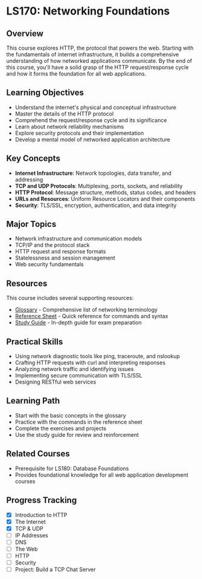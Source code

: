 # LS170: Networking Foundations

## Overview
This course explores HTTP, the protocol that powers the web. Starting with the fundamentals of internet infrastructure, it builds a comprehensive understanding of how networked applications communicate. By the end of this course, you'll have a solid grasp of the HTTP request/response cycle and how it forms the foundation for all web applications.

## Learning Objectives
- Understand the internet's physical and conceptual infrastructure
- Master the details of the HTTP protocol
- Comprehend the request/response cycle and its significance
- Learn about network reliability mechanisms
- Explore security protocols and their implementation
- Develop a mental model of networked application architecture

## Key Concepts
- **Internet Infrastructure**: Network topologies, data transfer, and addressing
- **TCP and UDP Protocols**: Multiplexing, ports, sockets, and reliability
- **HTTP Protocol**: Message structure, methods, status codes, and headers
- **URLs and Resources**: Uniform Resource Locators and their components
- **Security**: TLS/SSL, encryption, authentication, and data integrity

## Major Topics
- Network infrastructure and communication models
- TCP/IP and the protocol stack
- HTTP request and response formats
- Statelessness and session management
- Web security fundamentals

## Resources
This course includes several supporting resources:
- [Glossary](./resources/glossary.md) - Comprehensive list of networking terminology
- [Reference Sheet](./resources/reference_sheet.md) - Quick reference for commands and syntax
- [Study Guide](./resources/study_guide.md) - In-depth guide for exam preparation

## Practical Skills
- Using network diagnostic tools like ping, traceroute, and nslookup
- Crafting HTTP requests with curl and interpreting responses
- Analyzing network traffic and identifying issues
- Implementing secure communication with TLS/SSL
- Designing RESTful web services

## Learning Path
- Start with the basic concepts in the glossary
- Practice with the commands in the reference sheet
- Complete the exercises and projects
- Use the study guide for review and reinforcement

## Related Courses
- Prerequisite for LS180: Database Foundations
- Provides foundational knowledge for all web application development courses

## Progress Tracking
- [x] Introduction to HTTP
- [x] The Internet
- [x] TCP & UDP
- [ ] IP Addresses
- [ ] DNS
- [ ] The Web
- [ ] HTTP
- [ ] Security
- [ ] Project: Build a TCP Chat Server
